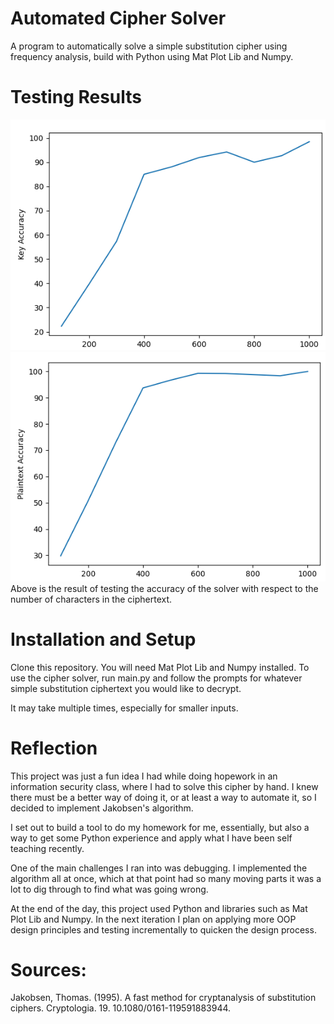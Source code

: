 # Automated Cipher Solver
A program to automatically solve a simple substitution cipher using frequency analysis, build with Python using Mat Plot Lib and Numpy.

# Testing Results
![alt text](https://github.com/cswmm/JakobsensCipherSolver/blob/main/keyAcc.png?raw=true)
![alt text](https://github.com/cswmm/JakobsensCipherSolver/blob/main/textAcc.png?raw=true)
Above is the result of testing the accuracy of the solver with respect to the number of characters in the ciphertext.

# Installation and Setup
Clone this repository. You will need Mat Plot Lib and Numpy installed.
To use the cipher solver, run main.py and follow the prompts for whatever simple substitution ciphertext you would like to decrypt. 

It may take multiple times, especially for smaller inputs.

# Reflection
This project was just a fun idea I had while doing hopework in an information security class, where I had to solve this cipher by hand. I knew there must be a better way of doing it, or at least a way to automate it, so I decided to implement Jakobsen's algorithm.

I set out to build a tool to do my homework for me, essentially, but also a way to get some Python experience and apply what I have been self teaching recently.

One of the main challenges I ran into was debugging. I implemented the algorithm all at once, which at that point had so many moving parts it was a lot to dig through to find what was going wrong.

At the end of the day, this project used Python and libraries such as Mat Plot Lib and Numpy. In the next iteration I plan on applying more OOP design principles and testing incrementally to quicken the design process.


# Sources:
Jakobsen, Thomas. (1995). A fast method for cryptanalysis of substitution ciphers. Cryptologia. 19. 10.1080/0161-119591883944. 
